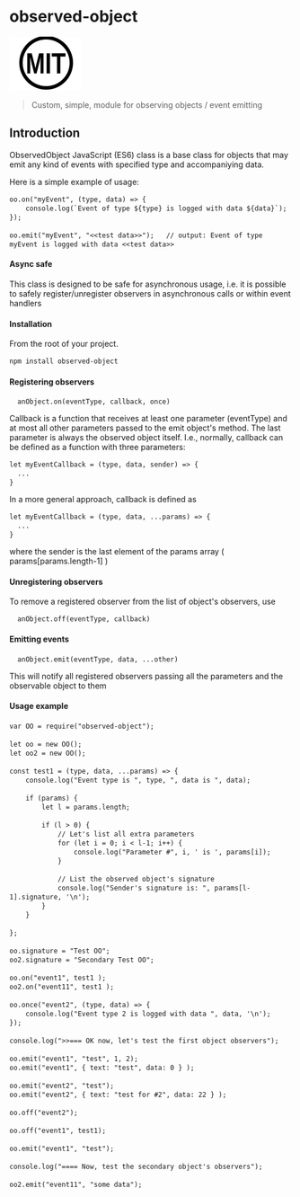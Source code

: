 # observed-object


[![MIT][mit-image]][mit-url]

> Custom, simple, module for observing objects / event emitting


[mit-image]: https://github.com/stanurkov/observed-object/blob/master/mit.svg
[mit-url]: https://github.com/stanurkov/observed-object/blob/master/LICENSE


## Introduction

ObservedObject JavaScript (ES6) class is a base class for objects that may emit any kind of events with specified type and accompaniying data.

Here is a simple example of usage:

```
oo.on("myEvent", (type, data) => {
    console.log(`Event of type ${type} is logged with data ${data}`);
});

oo.emit("myEvent", "<<test data>>");   // output: Event of type myEvent is logged with data <<test data>>
```

#### Async safe

This class is designed to be safe for asynchronous usage, i.e. it is possible to safely register/unregister observers in asynchronous calls or within event handlers

#### Installation

From the root of your project.

```sh
npm install observed-object
```

#### Registering observers

```
  anObject.on(eventType, callback, once)
```

Callback is a function that receives at least one parameter (eventType) and at most all other parameters passed to the emit object's method. The last parameter is always the observed object itself. I.e., normally, callback can be defined as a function with three parameters:

```
let myEventCallback = (type, data, sender) => {
  ...
}
```

In a more general approach, callback is defined as

```
let myEventCallback = (type, data, ...params) => {
  ...
}
```

where the sender is the last element of the params array ( params[params.length-1] )


#### Unregistering observers

To remove a registered observer from the list of object's observers, use

```
  anObject.off(eventType, callback)
```

#### Emitting events 

```
  anObject.emit(eventType, data, ...other)
```

This will notify all registered observers passing all the parameters and the observable object to them


#### Usage example

```
var OO = require("observed-object");

let oo = new OO();
let oo2 = new OO();

const test1 = (type, data, ...params) => {
    console.log("Event type is ", type, ", data is ", data);

    if (params) {
        let l = params.length;

        if (l > 0) {
            // Let's list all extra parameters
            for (let i = 0; i < l-1; i++) {
                console.log("Parameter #", i, ' is ', params[i]);
            }

            // List the observed object's signature 
            console.log("Sender's signature is: ", params[l-1].signature, '\n');
        }
    }

};

oo.signature = "Test OO";
oo2.signature = "Secondary Test OO";

oo.on("event1", test1 );
oo2.on("event11", test1 );

oo.once("event2", (type, data) => {
    console.log("Event type 2 is logged with data ", data, '\n');
});

console.log(">>=== OK now, let's test the first object observers");

oo.emit("event1", "test", 1, 2);
oo.emit("event1", { text: "test", data: 0 } );

oo.emit("event2", "test");
oo.emit("event2", { text: "test for #2", data: 22 } );

oo.off("event2");

oo.off("event1", test1);

oo.emit("event1", "test");

console.log("==== Now, test the secondary object's observers");

oo2.emit("event11", "some data");

```
